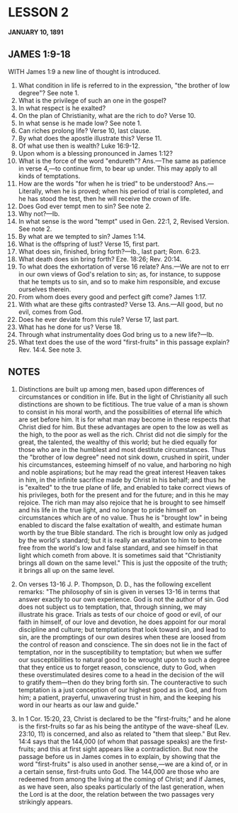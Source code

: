 # LESSON 2
**JANUARY 10, 1891**

## JAMES 1:9-18

WITH James 1:9 a new line of thought is introduced.

1. What condition in life is referred to in the expression, "the brother of low degree"? See note 1.
2. What is the privilege of such an one in the gospel?
3. In what respect is he exalted?
4. On the plan of Christianity, what are the rich to do? Verse 10.
5. In what sense is he made low? See note 1.
6. Can riches prolong life? Verse 10, last clause.
7. By what does the apostle illustrate this? Verse 11.
8. Of what use then is wealth? Luke 16:9-12.
9. Upon whom is a blessing pronounced in James 1:12?
10. What is the force of the word "endureth"? Ans.—The same as patience in verse 4,—to continue firm, to bear up under. This may apply to all kinds of temptations.
11. How are the words "for when he is tried" to be understood? Ans.—Literally, when he is proved; when his period of trial is completed, and he has stood the test, then he will receive the crown of life.
12. Does God ever tempt men to sin? See note 2.
13. Why not?—Ib.
14. In what sense is the word "tempt" used in Gen. 22:1, 2, Revised Version. See note 2.
15. By what are we tempted to sin? James 1:14.
16. What is the offspring of lust? Verse 15, first part.
17. What does sin, finished, bring forth?—Ib., last part; Rom. 6:23.
18. What death does sin bring forth? Eze. 18:26; Rev. 20:14.
19. To what does the exhortation of verse 16 relate? Ans.—We are not to err in our own views of God's relation to sin; as, for instance, to suppose that he tempts us to sin, and so to make him responsible, and excuse ourselves therein.
20. From whom does every good and perfect gift come? James 1:17.
21. With what are these gifts contrasted? Verse 13. Ans.—All good, but no evil, comes from God.
22. Does he ever deviate from this rule? Verse 17, last part.
23. What has he done for us? Verse 18.
24. Through what instrumentality does God bring us to a new life?—Ib.
25. What text does the use of the word "first-fruits" in this passage explain? Rev. 14:4. See note 3.

## NOTES

1. Distinctions are built up among men, based upon differences of circumstances or condition in life. But in the light of Christianity all such distinctions are shown to be fictitious. The true value of a man is shown to consist in his moral worth, and the possibilities of eternal life which are set before him. It is for what man may become in these respects that Christ died for him. But these advantages are open to the low as well as the high, to the poor as well as the rich. Christ did not die simply for the great, the talented, the wealthy of this world; but he died equally for those who are in the humblest and most destitute circumstances. Thus the "brother of low degree" need not sink down, crushed in spirit, under his circumstances, esteeming himself of no value, and harboring no high and noble aspirations; but he may read the great interest Heaven takes in him, in the infinite sacrifice made by Christ in his behalf; and thus he is "exalted" to the true plane of life, and enabled to take correct views of his privileges, both for the present and for the future; and in this he may rejoice. The rich man may also rejoice that he is brought to see himself and his life in the true light, and no longer to pride himself on circumstances which are of no value. Thus he is "brought low" in being enabled to discard the false exaltation of wealth, and estimate human worth by the true Bible standard. The rich is brought low only as judged by the world's standard; but it is really an exaltation to him to become free from the world's low and false standard, and see himself in that light which cometh from above. It is sometimes said that "Christianity brings all down on the same level." This is just the opposite of the truth; it brings all up on the same level.

2. On verses 13-16 J. P. Thompson, D. D., has the following excellent remarks: "The philosophy of sin is given in verses 13-16 in terms that answer exactly to our own experience. God is not the author of sin. God does not subject us to temptation, that, through sinning, we may illustrate his grace. Trials as tests of our choice of good or evil, of our faith in himself, of our love and devotion, he does appoint for our moral discipline and culture; but temptations that look toward sin, and lead to sin, are the promptings of our own desires when these are loosed from the control of reason and conscience. The sin does not lie in the fact of temptation, nor in the susceptibility to temptation; but when we suffer our susceptibilities to natural good to be wrought upon to such a degree that they entice us to forget reason, conscience, duty to God, when these overstimulated desires come to a head in the decision of the will to gratify them—then do they bring forth sin. The counteractive to such temptation is a just conception of our highest good as in God, and from him; a patient, prayerful, unwavering trust in him, and the keeping his word in our hearts as our law and guide."

3. In 1 Cor. 15:20, 23, Christ is declared to be the "first-fruits;" and he alone is the first-fruits so far as his being the antitype of the wave-sheaf (Lev. 23:10, 11) is concerned, and also as related to "them that sleep." But Rev. 14:4 says that the 144,000 (of whom that passage speaks) are the first-fruits; and this at first sight appears like a contradiction. But now the passage before us in James comes in to explain, by showing that the word "first-fruits" is also used in another sense,—we are a kind of, or in a certain sense, first-fruits unto God. The 144,000 are those who are redeemed from among the living at the coming of Christ; and if James, as we have seen, also speaks particularly of the last generation, when the Lord is at the door, the relation between the two passages very strikingly appears.